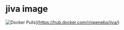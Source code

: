 # jiva image
![Docker Pulls](https://img.shields.io/docker/pulls/openebs/jiva.svg?maxAge=604800)](https://hub.docker.com/r/openebs/jiva/)
